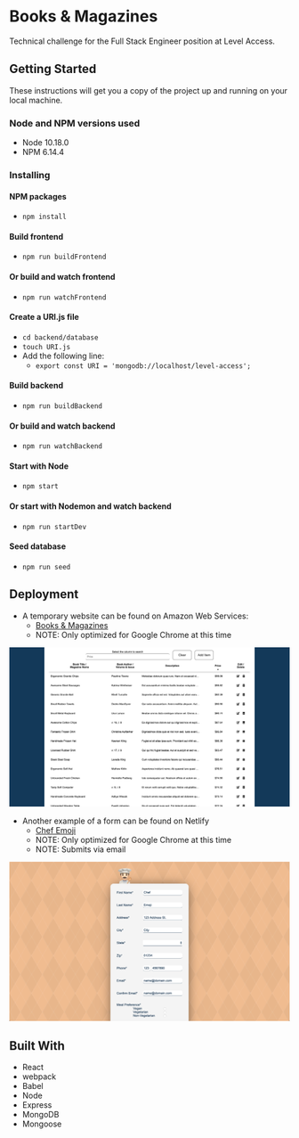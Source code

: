 # Books & Magazines

Technical challenge for the Full Stack Engineer position at Level Access.

## Getting Started

These instructions will get you a copy of the project up and running on your local machine.

### Node and NPM versions used

- Node 10.18.0
- NPM 6.14.4

### Installing

#### NPM packages

- `npm install`

#### Build frontend

- `npm run buildFrontend`

#### Or build and watch frontend

- `npm run watchFrontend`

#### Create a URI.js file
- `cd backend/database`
- `touch URI.js`
- Add the following line:
  - `export const URI = 'mongodb://localhost/level-access';`

#### Build backend

- `npm run buildBackend`

#### Or build and watch backend

- `npm run watchBackend`

#### Start with Node

- `npm start`

#### Or start with Nodemon and watch backend

- `npm run startDev`

#### Seed database

- `npm run seed`

## Deployment

- A temporary website can be found on Amazon Web Services:
  - [Books & Magazines](http://ec2-3-23-88-197.us-east-2.compute.amazonaws.com:50000/)
  - NOTE: Only optimized for Google Chrome at this time

![Books & Magazines](booksAndMagazines.png)

- Another example of a form can be found on Netlify
  - [Chef Emoji](https://chef-emoji.netlify.app/)
  - NOTE: Only optimized for Google Chrome at this time
  - NOTE: Submits via email

![Chef Emoji](chefEmoji.png)

## Built With

- React
- webpack
- Babel
- Node
- Express
- MongoDB
- Mongoose